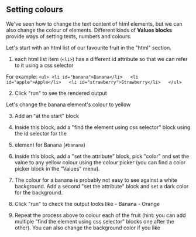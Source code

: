 
## Setting colours


We've seen how to change the text content of html elements, but we can also change the colour of elements.  Different kinds of **Values blocks** provide ways of setting texts, numbers and colours.

Let's start with an html list of our favourite fruit in the "html" section.

1.  each html list item (`<li>`) has a different id attribute so that we can refer to it using a css selector

For example: `<ul>
        <li id="banana">Banana</li>  
        <li id="apple">Apple</li>  
        <li id="strawberry">Strawberry</li>  
        </ul>`
        
2.  Click "run" to see the rendered output

Let's change the banana element's colour to yellow
    
3.  Add an "at the start" block

4.  Inside this block, add a "find the element using css selector" block using the id selector for the <li> element for Banana (`#banana`)

5.  Inside this block, add a "set the attribute" block, pick "color" and set the value to any yellow colour using the colour picker (you can find a color picker block in the "Values" menu).

6.  The colour for a banana is probably not easy to see against a white background. Add a second "set the attribute" block and set a dark color for the background.

7.  Click "run" to check the output looks like
        - Banana
        - Orange

8.  Repeat the process above to colour each of the fruit (hint: you can add multiple "find the element using css selector" blocks one after the other). You can also change the background color if you like